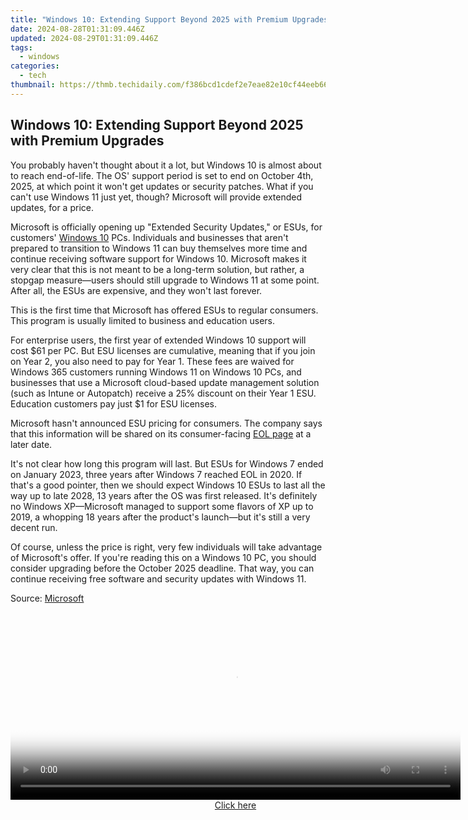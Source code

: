 ```yaml
---
title: "Windows 10: Extending Support Beyond 2025 with Premium Upgrades"
date: 2024-08-28T01:31:09.446Z
updated: 2024-08-29T01:31:09.446Z
tags:
  - windows
categories:
  - tech
thumbnail: https://thmb.techidaily.com/f386bcd1cdef2e7eae82e10cf44eeb6665615e5a19222b7cb69d0ec540888707.jpg
---
```


## Windows 10: Extending Support Beyond 2025 with Premium Upgrades

You probably haven't thought about it a lot, but Windows 10 is almost about to reach end-of-life. The OS' support period is set to end on October 4th, 2025, at which point it won't get updates or security patches. What if you can't use Windows 11 just yet, though? Microsoft will provide extended updates, for a price.

 Microsoft is officially opening up "Extended Security Updates," or ESUs, for customers' [Windows 10](https://sim-unlock.techidaily.com/in-2024-how-to-unlock-sim-card-on-apple-iphone-7-plus-online-without-jailbreak-by-drfone-ios/) PCs. Individuals and businesses that aren't prepared to transition to Windows 11 can buy themselves more time and continue receiving software support for Windows 10\. Microsoft makes it very clear that this is not meant to be a long-term solution, but rather, a stopgap measure—users should still upgrade to Windows 11 at some point. After all, the ESUs are expensive, and they won't last forever.

 This is the first time that Microsoft has offered ESUs to regular consumers. This program is usually limited to business and education users.

 For enterprise users, the first year of extended Windows 10 support will cost $61 per PC. But ESU licenses are cumulative, meaning that if you join on Year 2, you also need to pay for Year 1\. These fees are waived for Windows 365 customers running Windows 11 on Windows 10 PCs, and businesses that use a Microsoft cloud-based update management solution (such as Intune or Autopatch) receive a 25% discount on their Year 1 ESU. Education customers pay just $1 for ESU licenses.

 Microsoft hasn't announced ESU pricing for consumers. The company says that this information will be shared on its consumer-facing [EOL page](https://www.microsoft.com/en-is/windows/end-of-support) at a later date.

 It's not clear how long this program will last. But ESUs for Windows 7 ended on January 2023, three years after Windows 7 reached EOL in 2020\. If that's a good pointer, then we should expect Windows 10 ESUs to last all the way up to late 2028, 13 years after the OS was first released. It's definitely no Windows XP—Microsoft managed to support some flavors of XP up to 2019, a whopping 18 years after the product's launch—but it's still a very decent run.

 Of course, unless the price is right, very few individuals will take advantage of Microsoft's offer. If you're reading this on a Windows 10 PC, you should consider upgrading before the October 2025 deadline. That way, you can continue receiving free software and security updates with Windows 11.

 Source: [Microsoft](https://techcommunity.microsoft.com/t5/windows-it-pro-blog/when-to-use-windows-10-extended-security-updates/ba-p/4102628)

<ins class="adsbygoogle"
     style="display:block"
     data-ad-format="autorelaxed"
     data-ad-client="ca-pub-7571918770474297"
     data-ad-slot="1223367746"></ins>



<ins class="adsbygoogle"
     style="display:block"
     data-ad-client="ca-pub-7571918770474297"
     data-ad-slot="8358498916"
     data-ad-format="auto"
     data-full-width-responsive="true"></ins>



<!-- affiliate ads begin -->
<span id="1993650">
					<video width="720" height="300" style="cursor:pointer"
           poster="//a.impactradius-go.com/display-clicktoplayimage/1993650.jpeg"
           onclick="if(!this.playClicked){this.play();this.setAttribute('controls',true);this.playClicked=true;}">
	   <source src="//a.impactradius-go.com/display-ad/22993-1993650">
	   <img src="//a.impactradius-go.com/display-clicktoplayimage/1993650.jpeg" style="border: none; height: 100%; width: 100%; object-fit: contain">
	</video>
	<div style="width:720px;text-align:center"><a href="javascript:window.open(decodeURIComponent('https%3A%2F%2Fhomestyler.sjv.io%2Fc%2F5597632%2F1993650%2F22993'), '_blank');void(0);">Click here</a></div>
</span>
<img height="0" width="0" src="https://imp.pxf.io/i/5597632/1993650/22993" style="position:absolute;visibility:hidden;" border="0" />
<!-- affiliate ads end -->